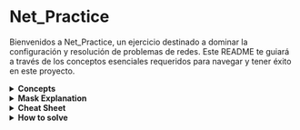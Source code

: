 # Net_Practice

Bienvenidos a Net_Practice, un ejercicio destinado a dominar la configuración y resolución de problemas de redes. Este README te guiará a través de los conceptos esenciales requeridos para navegar y tener éxito en este proyecto.

<details>
<summary><strong>Concepts</strong></summary>
  
### 1. TCP/IP
**IP (Internet Protocol Adresses):** Una cadena única de números separados por puntos (IPv4) o dos puntos (IPv6) que identifica un dispositivo en una red. Una dirección IP consta de dos partes principales: el **Network Id** y el **Host Id**, diferenciados por una **Subnet Mask** o máscara de subred. Por ejemplo, en la dirección IP `192.168.1.1/24`, el Network Id es `192.168.1` y el Host Id  es `1` .

#### Subcomponentes:
- **Subnet Mask:** Una combinación de bits que enmascara la dirección IP y divide los componentes de red y host.
- **Network Id:**  La parte de la dirección IP que identifica la red específica.
- **Host Id:** La parte de la dirección IP que identifica el dispositivo específico en la red.

### 2. IPv4 vs IPv6

La transición de IPv4 a IPv6 ha introducido cambios significativos en la tecnología del protocolo de internet. A continuación se muestra una tabla comparativa que destaca las diferencias clave entre estas dos versiones:

| Característica         | IPv4                                       | IPv6                                                  |
|------------------------|--------------------------------------------|-------------------------------------------------------|
| **Año de Despliegue**  | 1981                                       | 1998                                                  |
| **Capacidad de Bits**  | 32 bits                                    | 128 bits                                              |
| **Número de Direcciones**| ~4.3 mil millones                         | ~340 undecillones (3.4 × 10^38)                        |
| **Notación de Direcciones**   | Decimal separado por puntos (ej. 192.108.42.64)       | Hexadecimal separado por dos puntos (ej. 2002:0de6:0001:0042:0100:8c2e:0370:7234) |
| **Configuración**      | Configuración manual o DHCP                | Soporta auto-configuración y más opciones automáticas |
| **Uso de Direcciones** | Reutilización de direcciones por limitación de espacio | Cada dispositivo puede tener su propia dirección única |

### 3. Dispositivos

- **Switch:** Conecta dispositivos dentro del mismo segmento de red, reduciendo colisiones de tráfico de datos y gestionando efectivamente el flujo de datos a través de direcciones MAC (Control Media Access).
- **Router:** Enlaza múltiples redes o subredes, ya sean LAN (Red de Área Local) o WAN (Wide Area Network). Asegura la ruta óptima del tráfico, asigna IPs locales y realiza la traducción de direcciones mediante NAT (Network Address Translation). Componentes clave en su tabla de enrutamiento incluyen:
  - **Next Hop:** Indica la dirección IP del próximo router donde se enviarán los paquetes de datos.
  - **Destination:** Especifica la red de destino para los paquetes de datos.

- **Módem:** Un dispositivo que modula y demodula señales digitales y analógicas, permitiendo la conexión de una red a internet al traducir datos entre estos dos tipos de señales.

### 4. Subnetting

Subnetting implica dividir una red IP física en múltiples subredes lógicas. Cada subred opera independientemente en el nivel de envío y recepción de paquetes, aunque todas pertenecen a la misma red física y dominio.

### 5. Dirección Loopback

Un rango de dirección IP especial (127.0.0.0 a 127.255.255.255) reservado para comunicaciones internas dentro de un dispositivo. Esto permite que un dispositivo envíe y reciba paquetes hacia y desde sí mismo, lo cual es crucial para pruebas y gestión de redes.
  
</details>

<details>
<summary><strong>Mask Explanation</strong></summary>

### Introducción a la Máscara de Subred

**Contexto Inicial:**
Suponemos que la ID de red (Network ID) abarca los tres primeros octetos y solo interactuamos con el último octeto que va desde `192.168.1.0` hasta `192.168.1.255`.

**Detalles del Último Octeto:**
Este último octeto consta de 8 bits, cada uno de los cuales puede ser `0` o `1`. Si todos los bits están activados (`11111111`), el resultado es `2^8 = 256`.

**División de la IP:**
La dirección IP puede dividirse en **Network ID** y **Host ID** usando la máscara de subred. Asignando una máscara en notación CIDR `/24`, estaríamos designando los tres primeros octetos (24 bits) para la **Network ID** y solo el último octeto para el host, cubriendo así un rango de `192.168.1.0` a `192.168.1.255` con 256 IPs posibles.

### Subdivisión de la Red

**Aplicación de la Máscara /25:**
Podemos subdividir esta red en dos redes de igual tamaño usando una máscara `/25`, lo que deja libres solo los 7 últimos bits para el host. Esto convierte la red original en dos redes:

- **Primera Red:** `192.168.1.0/25` que alberga 128 IPs desde `192.168.1.0` hasta `192.168.1.128`.
- **Segunda Red:** `192.168.1.128/25` que alberga 128 IPs desde `192.168.1.128` hasta `192.168.1.255`.

**Notación de la Subnet Mask:**
Alternativamente, en lugar de usar la notación CIDR, podemos emplear la subnet mask directa `/25`, que corresponde a `255.255.255.128`. Esta máscara en binario es `11111111.11111111.11111111.10000000`, donde el primer bit `2^7 = 128` indica que cada segmento de red con esta máscara abarca 128 IPs posibles.

**Nota Adicional:**
Dado que el proceso puede parecer complejo, se incluye un cheat sheet que facilita la conversión de CIDR a Subnet Mask en 60 segundos.

</details>

<details>
<summary><strong>Cheat Sheet</strong></summary>

### Cheat Sheet

La forma de interpretar esta **Tabla de Conversión** es la siguiente, cuando queremos descubrir a que red pertenece una ip, por ejemplo `255.255.255.192/26`, observamos que tiene una máscara `CDIR` `/26`, equivalente a `Subnet Mask` `192`, lo que nos indica que estamos dividiendo el 4º octeto en **Group Sizes** de 64 ips.

De esta forma deducimos que son 4 subredes: `256 / 64` = `4`.
Con esta tabla y una serie de **steps** que te explicaré en la siguiente sección: **How to solve** podrás resolver cualquiér problema de subnetting en menos de 60 segundos, pero primero te explicaré como crear esta tabla desde cero.

| Tamaño de Grupo | 128 | 64 | 32 | 16 | 8 | 4 | 2 | 1 |
|-----------------|-----|----|----|----|---|---|---|---|
| Máscara de Subred | 128 | 192| 224| 240| 248| 252| 254| 255 |
| CIDR             | /25 | /26| /27| /28| /29| /30| /31| /32 |

**Pasos para Crear la Tabla:**
1. **Primera fila:** Representa las potencias de 2, desde `2^7` hasta `2^0`.
2. **Segunda fila:** Se obtiene restando a 256 (número total de IPs en un octeto), el tamaño de grupo correspondiente.
3. **Cálculo CIDR:** Comenzando desde la izquierda, con `/25` tomando el primer bit del cuarto octeto hasta cubrir todos los bits posibles en cuatro octetos.

si necesitas dividir el tercer octeto, unicamente tienes que añadir una fila más, empezando por le `/24`de derecha a izquierda. 

</details>

<details>
<summary><strong>How to solve</strong></summary>


# How to solve

Primero abordemos una serie de conceptos :
  # Concepts:

   - **Network id**: La parte de la dirección IP que identifica la red específica.
   - **First id**: Primera ip util, la obtenemos sumando uno a la **Network id**
   - **Last id**:  última ip util, la obtenemos restando uno a la **Broadcast id**
   - **Broadcast id**: Dirección de red utilizada para transmitir a todos los dispositivos conectados a una red de comunicaciones de acceso múltiple.

![Imagen de Subnetting](images/mask.png)

Ahora que sabes crear tu propio **Cheat Sheet**, y conoces los conceptos necesarios, no hay escusas, podrás resolver cualquier problema de **Subnetting** en menos de 60 segundos siguiendo estos pasos:

### **Steeps**.

Supongamos que queremos averiguar a que red pertenece la siguiente **IP: 10.2.2.199/26**

#### **Paso 1: Analizar la Máscara de Subred**

- **Máscara de Subred:** `/26` que corresponde a `255.255.255.192`. Esto se deriva del patrón binario `11000000`, que indica:
  - `2^7 = 128`
  - `2^6 = 64`
  - Suma de bits: `128 + 64 = 192`
- Con esta configuración, disponemos de 6 bits para el host, dividiendo la red en 4 subredes que cubren 64 IPs cada una.

#### **Paso 2: Identificar las Subredes y Posicionar la IP Dada**

- **Subredes Disponibles:**
  1. `10.2.2.0` a `10.2.2.63`
  2. `10.2.2.64` a `10.2.2.127`
  3. `10.2.2.128` a `10.2.2.191`
  4. `10.2.2.192` a `10.2.2.255` (la subred de interés)

- **Detalles de la Subred de Interés:**
  - **Network ID:** `10.2.2.192`
  - **First ID:** `10.2.2.193`
  - **Last ID:** `10.2.2.253`
  - **Broadcast ID:** `10.2.2.254`
  - **Next ID:** `10.2.2.255`

- **Posición de la IP `10.2.2.199/26`:** 
  - Se encuentra dentro de la cuarta subred (`10.2.2.192` a `10.2.2.254`).
  - **Disponibilidad de Direcciones:** `64 - 2 = 62` direcciones, desde la `First ID` hasta la `Last ID`.


 Si se utilizara un CIDR `/29`, el proceso implicaría contar de 8 en 8 desde `10.2.2.0` hasta `10.2.2.192`, lo que puede resultar en un proceso realmente lento y aburrido por eso voy a presentarte en el siguiente apartado unos **Speed Tricks** que llevarán tu eficiencia al siguiente nivel.

 # Speed Tricks:

Para simplificar el proceso a la hora de buscar a qué subred pertenece una ip, especialmente cuando el GROUP SIZE es pequeño, puedes utilizar estos trucos:

**1. Multiplicar el GROUP SIZE por 10:**
   - Ejemplo: 8 * 10 = 80; Resultados: .8, .80, .160

**2. Multiplicar el GROUP SIZE por 2:**
   - Resultados: .8 -> .80 -> .160 (multiplicar .80 por 2)

**3. Todos los grupos pasan por 128**, así que podemos partir de este número para iniciar la búsqueda.

**4. Todos los grupos pasan por la subnet mask de su izquierda en la cheat sheet**, por lo tanto, es un buen momento para hacer uso de esta, y en caso de pasarnos, empezar por una ip superior y restar el GROUP SIZE hasta encontrar el segmento al que pertenece nuestra ip objetivo.


<details>
<summary><strong>Levels</strong></summary>

- <details>
  <summary><strong>Level 6</strong></summary>

   El nivel 6 presenta dos redes conectadas por un router, la primera parte de `internet` y la segunda pasando por un switch desemboca en `Host A`.
  Nos condicionan que en esta segunda red usaremos una máscara `255.255.255.128` es decir `/25` y la interfaz del host en `110.98.32.227`, por lo que estamos diviendo la red `110.98.32.0/24` en dos grupos de 128 y vamos a usar el segundo, por lo que cualquier valor entre `110.98.32.128`(Network Id) y `110.98.32.255`(Broadcast Id), estos no incluidos, nos valdria para la interfaz del router.

  Lo importante en este nivel es que el destino del internet apunte a esta red (`110.98.32.128/25`) para permitir el tráfico.
  
  <img src="images/Level6.png" alt="Level 6 image" width="85%" height="85%">

  </details>

- <details>
  <summary><strong>Level 7</strong></summary>

  En este nivel, se da una conexión entre dos routers, cada uno de los cuales conecta con un host, ambas interfaces de R1 nos condicionan a dividir la red `105.198.14.0/24`, por lo que, para mí, lo más oportuno en este caso es dividirla en `4` subredes de `64` ip's aplicando una máscara `26`, usando la primera subred creada para conectar `A1` y `R1`, la última (entre 192 y 255) para conectar los routers, y la segunda o la tercera para conectar R2 y C1.
  
  En cuanto a la **Routing Table**, es los destinos se pueden dejar por defecto, lo importante es que el **Next Hop** de los routers se apunten entre sí, para intercambiar el tráfico, y ambos host deben apuntar al siguiente router.
   
  <img src="images/Level7.png" alt="Level 7 image" width="90%" height="90%">

  </details>

- <details>
  <summary><strong>Level 8</strong></summary>

  En el nivel 8 tenemos dos routers conectados, el primero conecta con internet, y el segundo conecta a través de dos redes al host D y C.
  
  A mí entre routers me gusta usar una máscara de red `/30`, es decir 4 ips, de las cuales, si excluimos la **Network id** y la **Broadcast id**, nos quedan dos, es decir las necesarias para conectar dos routers, en este caso el **Next Hop** de **R2**, nos proporciona la ip de la interface R13, y para la de R21 podemos usar un valor por debajo.
  
  Por último, intenet solo tiene destino en una red: `158.46.67.0/26` asique haremos subnetting de esta, para conectar ambos host a internet. se nos proporciona una máscara `255.255.255.240`, es decir `/28`, que alberga 16 ips, esto es muy sencillo de comprobar con la **Cheat Sheet** que te proporcioné anteriormente.
  
  Asique para el Host D, podemos usar caulquier valor entre los 16 primeros ips, Network id y Broadcats ip excluidos, y para el Host C del `.17` hasta el `.30` si mantenemos la máscara `/28`, asegurandonos así que no hacemos **overlapping** con el rango que usamos para conectar los routers.

  No te ovlides de establecer el destino en la red de los host `158.46.67.0/26` y el **Next Hop** de internet en la interfaz del siguiente router.
  
   <img src="images/Level8.png" alt="Level 8 image" width="90%" height="90%">

  </details>

- <details>
  <summary><strong>Level 9</strong></summary>

  Este nivel presenta tres redes que deben conectarse a internet, Host A y B, que deben conecarse entre sí, y a R1 a través de un switch, por lo que los albergaremos en una misma red. una red que conecta los routers, R1 y R2, este último conecta dos redes una que concluye en Host D y otra en Host C.

  Será sencillo si dividimos el problema en pequeñas fracciones.

  **step1. Conectar los host C y D**
  - Se nos impone la IP de la interfaz R23, ya que es el **Next Hop** de la **Routing Table** de D1, con una máscara de `/18`, si nos fijamos en el **Cheat Sheet**, nos será fácil descubrir que el **Group size** es de 64 IP's, en el 3º octeto, así que dado que la IP de la interfaz R23 es `94.8.218.81`, sabemos que la **Network id** es: `94.8.192.0/18` y la **Broadcast id** es `94.8.255.255/18` y cualquier valor entre estos nos valdría.
  - Para conectar el Host C, puedes establecer cualquier IP de tu elección, y cualquier máscara de red, nosotros para hacerlo sencillo elegiremos `42.24.42.0/25`, dividiendo la red en dos subredes de '128', y utilizaremos la primera.

  **step2. Conectar los dos Routers**
  - Como venimos practicando, se establece una máscara CDIR `/30`, que contiene 4 IPs de las cuales dos son útiles, para mantenerlo sencillo podríamos elegir cubrir las 4 primeras IPs de cualquier red a tu elección, en este caso elegimos: `192.32.4.0/30`.
  - He aquí la cuestión de este nivel, conectar las **Routing Table**, cada Router **Next Hop** debe apuntar al siguiente router, pero en el destino del primero, debemos apuntar tanto a la red del Host C (Para conectarlo a internet), como a la red del Host D para conectarlo con Host A.

  **step3. Conectar los Host A y B**
  - Tenemos 3 dispositivos, en una misma red, lo único importante es que en ambos Host, el Next Hop apunte a la interfaz de R11, en este caso hemos elegido esta red `33.63.9.0/25`.

  **step4. Routing Table de internet**
  - El Next Hop está configurado a la interfaz del router, bastaría con configurar dos destinos a las redes del Host C, `42.24.42.0/25` y la red que conecta A y B `33.63.9.0/25`, que son lo que no se piden que conecte a internet.  
  
   <img src="images/Level9.png" alt="Level 9 image" width="90%" height="90%">
  </details>

- <details>
  <summary><strong>Level 10</strong></summary>

  Last level!, no te asustes aonque parezca compliado es bastante sencillo, tenemos una red que conecta internet con un router, **R1**, este router conecta con una red que une los dos primeros host con un switch, por otro lado **R1** conecta con un segundo router **R2**, que conecta dos redes que desembocan en **Host 3** y **Host 4**.

  La cuestión es que los host 1, 3 y 4 deben conectar a internet, pero internet, en su **Routing Table** solo tiene un `destino`, asique la logica nos lleva a hacer subnetting de la red en `140.45.158.0/24`, y establecer esta como destino(tanto en internet como en **R1**), así llegando a cualquier host que se albergue en el rango `0-255`.
  dividamos el problema en subproblemas:

  **step1. Conectar los dos primeros host**

   nos condicionan con una máscara `/25` asique asignamos cuaqluier valor entre .0 y .255 ambos incluidos al último octeto.

  **step2. Conexión entre routers**

  nos condicionan con un `255.255.255.252` es decir `/30`es decir 4 ips, de las cuales, si excluimos la **Network id** y la **Broadcast id**, nos quedan dos, es decir las necesarias para conectar dos routers.
  Esto es una buena práctica, no usar más ips de las requeridas.

  **step3. Conectar los dos últimos host**

   Conectar los Host 3 y 4 al Router 2, estamos condicionados por el router 3 a una máscara `255.255.255.192` que en CDIR es `/26`(**Group size** de 64 ip's), fijándonos en las ip´s que nos proporcionan estaríamos ocupando desde `.128` a `.192`.
  por lo tanto para conectar el Host 4, si pusisiesemos también una máscara /26 ocuparíamos desde la `192` hasta `255`, y estaríamos haciendo **overlapping**, es decir se estaría solapando con la red `140.45.158.252/30`que hemos usado previamente como conexión entre routers.
  Para soluccionar esto es tan sencillo como aplicar una máscara `/27`que ocupa 32 ips, y estableciendo estas en un rango entre `140.45.158.192` y `140.45.158.224`.

   <img src="images/Level10.png" alt="Level 10 image" width="90%" height="90%">
</details                             
